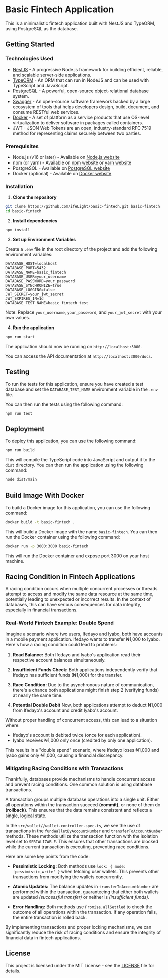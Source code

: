 # Basic Fintech Application

This is a minimalistic fintech application built with NestJS and TypeORM, using PostgreSQL as the database.

## Getting Started

### Technologies Used

- [NestJS](https://nestjs.com/) - A progressive Node.js framework for building efficient, reliable, and scalable server-side applications.
- [TypeORM](https://typeorm.io/) - An ORM that can run in NodeJS and can be used with TypeScript and JavaScript.
- [PostgreSQL](https://www.postgresql.org/) - A powerful, open-source object-relational database system.
- [Swagger](https://swagger.io/) - An open-source software framework backed by a large ecosystem of tools that helps developers design, build, document, and consume RESTful web services.
- [Docker](https://www.docker.com/) - A set of platform as a service products that use OS-level virtualization to deliver software in packages called containers.
- JWT - JSON Web Tokens are an open, industry-standard RFC 7519 method for representing claims securely between two parties.

### Prerequisites

- Node.js (v16 or later) - Available on [Node.js website](https://nodejs.org/)
- npm (or yarn) - Available on [npm website](https://www.npmjs.com/) or [yarn website](https://yarnpkg.com/)
- PostgreSQL - Available on [PostgreSQL website](https://www.postgresql.org/)
- Docker (optional) - Available on [Docker website](https://www.docker.com/)

### Installation

1. **Clone the repository**

```bash
git clone https://github.com/ifeLight/basic-fintech.git basic-fintech
cd basic-fintech
```

2. **Install dependencies**

```bash
npm install
```

3. **Set up Environment Variables**

Create a `.env` file in the root directory of the project and add the following environment variables:

```env
DATABASE_HOST=localhost
DATABASE_PORT=5432
DATABASE_NAME=basic_fintech
DATABASE_USER=your_username
DATABASE_PASSWORD=your_password
DATABASE_SYNCHRONIZE=true
DATABASE_LOGGING=false
JWT_SECRET=your_jwt_secret
JWT_EXPIRES_IN=1d
DATABASE_TEST_NAME=basic_fintech_test
```

Note: Replace `your_username`, `your_password`, and `your_jwt_secret` with your own values.

4. **Run the application**

```bash
npm run start
```

The application should now be running on `http://localhost:3000`.

You can access the API documentation at `http://localhost:3000/docs`.

## Testing

To run the tests for this application, ensure you have created a test database and set the `DATABASE_TEST_NAME` environment variable in the `.env` file.

You can then run the tests using the following command:

```bash
npm run test
```

## Deployment

To deploy this application, you can use the following command:

```bash
npm run build
```

This will compile the TypeScript code into JavaScript and output it to the `dist` directory. You can then run the application using the following command:

```bash
node dist/main
```

## Build Image With Docker

To build a Docker image for this application, you can use the following command:

```bash
docker build -t basic-fintech .
```

This will build a Docker image with the name `basic-fintech`. You can then run the Docker container using the following command:

```bash
docker run -p 3000:3000 basic-fintech
```

This will run the Docker container and expose port 3000 on your host machine.

## Racing Condition in Fintech Applications

A racing condition occurs when multiple concurrent processes or threads attempt to access and modify the same data resource at the same time, potentially leading to unexpected or incorrect results. In the context of databases, this can have serious consequences for data integrity, especially in financial transactions.

### Real-World Fintech Example: Double Spend

Imagine a scenario where two users, Ifedayo and Iyabo, both have accounts in a mobile payment application. Ifedayo wants to transfer ₦1,000 to Iyabo. Here's how a racing condition could lead to problems:

1. **Read Balance:** Both Ifedayo and Iyabo's application read their respective account balances simultaneously.

2. **Insufficient Funds Check:** Both applications independently verify that Ifedayo has sufficient funds (₦1,000) for the transfer.

3. **Race Condition:** Due to the asynchronous nature of communication, there's a chance both applications might finish step 2 (verifying funds) at nearly the same time.

4. **Potential Double Debit** Now, both applications attempt to deduct ₦1,000 from Ifedayo's account and credit Iyabo's account.

Without proper handling of concurrent access, this can lead to a situation where:

- Ifedayo's account is debited twice (once for each application).
- Iyabo receives ₦1,000 only once (credited by only one application).

This results in a "double spend" scenario, where Ifedayo loses ₦1,000 and Iyabo gains only ₦1,000, causing a financial discrepancy.

### Mitigating Racing Conditions with Transactions

Thankfully, databases provide mechanisms to handle concurrent access and prevent racing conditions. One common solution is using database transactions.

A transaction groups multiple database operations into a single unit. Either all operations within the transaction succeed **(commit)**, or none of them do **(rollback)**. This ensures that the data remains consistent and reflects a single, logical state.

In the `src/wallet//wallet.controller.spec.ts`, we see the use of transactions in the `fundWalletByAccountNumber` and `transferToAccountNumber` methods. These methods utilize the transaction function with the isolation level set to `SERIALIZABLE`. This ensures that other transactions are blocked while the current transaction is executing, preventing race conditions.

Here are some key points from the code:

- **Pessimistic Locking:** Both methods use `lock: { mode: 'pessimistic_write' }` when fetching user wallets. This prevents other transactions from modifying the wallets concurrently.

- **Atomic Updates:** The balance updates in `transferToAccountNumber` are performed within the transaction, guaranteeing that either both wallets are updated _(successful transfer)_ or neither is _(insufficient funds)_.

- **Error Handling:** Both methods use `Promise.allSettled` to check the outcome of all operations within the transaction. If any operation fails, the entire transaction is rolled back.

By implementing transactions and proper locking mechanisms, we can significantly reduce the risk of racing conditions and ensure the integrity of financial data in fintech applications.

## License

This project is licensed under the MIT License - see the [LICENSE](LICENSE) file for details.
